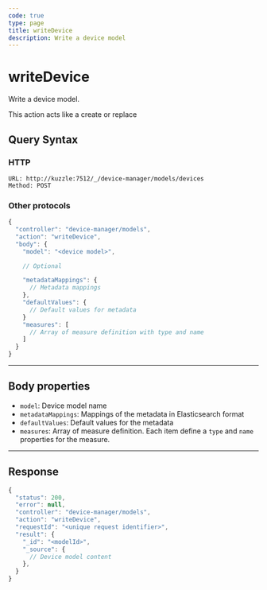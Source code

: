 ```yaml
---
code: true
type: page
title: writeDevice
description: Write a device model
---
```


# writeDevice

Write a device model.

This action acts like a create or replace

## Query Syntax

### HTTP

```http
URL: http://kuzzle:7512/_/device-manager/models/devices
Method: POST
```

### Other protocols

```js
{
  "controller": "device-manager/models",
  "action": "writeDevice",
  "body": {
    "model": "<device model>",

    // Optional

    "metadataMappings": {
      // Metadata mappings
    },
    "defaultValues": {
      // Default values for metadata
    }
    "measures": [
      // Array of measure definition with type and name
    ]
  }
}
```

---

## Body properties

- `model`: Device model name
- `metadataMappings`: Mappings of the metadata in Elasticsearch format
- `defaultValues`: Default values for the metadata
- `measures`: Array of measure definition. Each item define a `type` and `name` properties for the measure.

---

## Response

```js
{
  "status": 200,
  "error": null,
  "controller": "device-manager/models",
  "action": "writeDevice",
  "requestId": "<unique request identifier>",
  "result": {
    "_id": "<modelId>",
    "_source": {
      // Device model content
    },
  }
}
```
